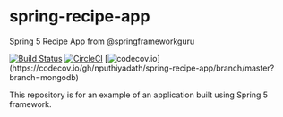 # spring-recipe-app

Spring 5 Recipe App from @springframeworkguru

[![Build Status](https://travis-ci.org/nputhiyadath/spring-recipe-app.svg?branch=mongodb)](https://travis-ci.org/nputhiyadath/spring-recipe-app)
[![CircleCI](https://circleci.com/gh/nputhiyadath/spring-recipe-app/tree/mongodb.svg?style=svg)](https://circleci.com/gh/nputhiyadath/spring-recipe-app/tree/mongodb)
[![codecov.io](https://codecov.io/gh/nputhiyadath/spring-recipe-app/branch/mongodb/graphs/badge.svg?)](https://codecov.io/gh/nputhiyadath/spring-recipe-app/branch/master?branch=mongodb)

This repository is for an example of an application built using Spring 5 framework.
